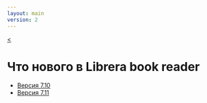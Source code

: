 ```yaml
---
layout: main
version: 2
---
```

[<](/wiki/ru)

# Что нового в Librera book reader

* [Версия 7.10](/wiki/what-is-new/7.10/ru)
* [Версия 7.11](/wiki/what-is-new/7.11/ru)


    

